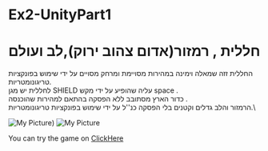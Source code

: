 # Ex2-UnityPart1

# חללית , רמזור(אדום צהוב ירוק),לב ועולם

החללית זזה שמאלה וימינה במהירות מסויימת ומרחק מסויים על ידי שימוש בפונקציות טריגונומטריות.\
לחללית יש מגן SHIELD עליה שהופיע על ידי מקש space .\
כדור הארץ מסתובב ללא הפסקה בהתאם למהירות שהוכנסה .\
הרמזור והלב גדלים וקטנים בלי הפסקה כנ''ל על ידי שימוש בפונקציות טריגונומטריות.\


![My Picture](https://i.ibb.co/Kh87Djz/EX2PART1.jpg))
![My Picture](https://i.ibb.co/7gnHVgn/EX2-PART1-B.jpg)

You can try the game on [ClickHere](https://liron02319.itch.io/ex2-unitypart1)

